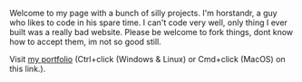 Welcome to my page with a bunch of silly projects.
I'm horstandr, a guy who likes to code in his spare time.
I can't code very well, only thing I ever built was a really bad website.
Please be welcome to fork things, dont know how to accept them, im not so good still.

Visit [my portfolio](https://horstandr.github.io/web-projects/portfolio/portfolio.html) (Ctrl+click (Windows & Linux) or Cmd+click (MacOS) on this link.).